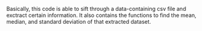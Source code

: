 Basically, this code is able to sift through a data-containing csv file and exctract certain information. It also contains the functions to find the mean, median, and standard deviation of that extracted dataset.